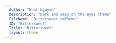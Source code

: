 ```yaml
---
  Author: "Nhat Nguyen"
  Description: "Dark and easy on the eyes theme"
  FileName: "Bittersweet.tmTheme"
  ID: "Bittersweet"
  Title: "Bittersweet"
  layout: theme
---
```

  